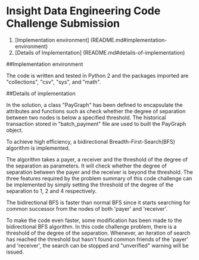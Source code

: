 # Insight Data Engineering Code Challenge Submission

1. [Implementation environment] (README.md#implementation-environment)
2. [Details of Implementation] (README.md#details-of-implementation)

##Implementation environment

The code is written and tested in Python 2 and the packages imported are "collections", "csv", "sys", and "math".

##Details of implementation

In the solution, a class "PayGraph" has been defined to encapsulate the attributes and functions such as check whether the degree of separation between two nodes is below a specified threshold. The historical transaction stored in "batch_payment" file are used to built the PayGraph object.

To achieve high efficiency, a bidirectional Breadth-First-Search(BFS) algorithm is implemented. 

The algorithm takes a payer, a receiver and the threshold of the degree of the separation as parameters. It will check whether the degree of separation between the payer and the receiver is beyond the threshold. The three features required by the problem summary of this code challenge can be implemented by simply setting the threshold of the degree of the separation to 1, 2 and 4 respectively.

The bidirectional BFS is faster than normal BFS since it starts searching for common successor from the nodes of both 'payer' and 'receiver'. 

To make the code even faster, some modification has been made to the bidirectional BFS algorithm. In this code challenge problem, there is a threshold of the degree of the separation. Whenever, an iteration of search has reached the threshold but hasn't found common friends of the 'payer' and 'receiver', the search can be stopped and "unverified" warning will be issued.

